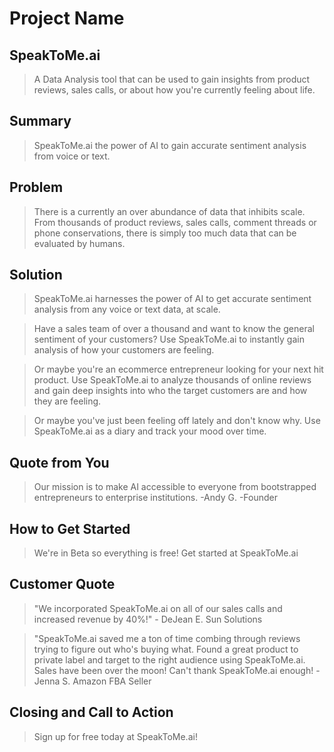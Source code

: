 # Project Name #

<!--
> This material was originally posted [here](http://www.quora.com/What-is-Amazons-approach-to-product-development-and-product-management). It is reproduced here for posterities sake.

There is an approach called "working backwards" that is widely used at Amazon. They work backwards from the customer, rather than starting with an idea for a product and trying to bolt customers onto it. While working backwards can be applied to any specific product decision, using this approach is especially important when developing new products or features.

For new initiatives a product manager typically starts by writing an internal press release announcing the finished product. The target audience for the press release is the new/updated product's customers, which can be retail customers or internal users of a tool or technology. Internal press releases are centered around the customer problem, how current solutions (internal or external) fail, and how the new product will blow away existing solutions.

If the benefits listed don't sound very interesting or exciting to customers, then perhaps they're not (and shouldn't be built). Instead, the product manager should keep iterating on the press release until they've come up with benefits that actually sound like benefits. Iterating on a press release is a lot less expensive than iterating on the product itself (and quicker!).

If the press release is more than a page and a half, it is probably too long. Keep it simple. 3-4 sentences for most paragraphs. Cut out the fat. Don't make it into a spec. You can accompany the press release with a FAQ that answers all of the other business or execution questions so the press release can stay focused on what the customer gets. My rule of thumb is that if the press release is hard to write, then the product is probably going to suck. Keep working at it until the outline for each paragraph flows.

Oh, and I also like to write press-releases in what I call "Oprah-speak" for mainstream consumer products. Imagine you're sitting on Oprah's couch and have just explained the product to her, and then you listen as she explains it to her audience. That's "Oprah-speak", not "Geek-speak".

Once the project moves into development, the press release can be used as a touchstone; a guiding light. The product team can ask themselves, "Are we building what is in the press release?" If they find they're spending time building things that aren't in the press release (overbuilding), they need to ask themselves why. This keeps product development focused on achieving the customer benefits and not building extraneous stuff that takes longer to build, takes resources to maintain, and doesn't provide real customer benefit (at least not enough to warrant inclusion in the press release).
 -->

## SpeakToMe.ai ##
  > A Data Analysis tool that can be used to gain insights from product reviews, sales calls, or about how you're currently feeling about life.

## Summary ##
  > SpeakToMe.ai the power of AI to gain accurate sentiment analysis from voice or text.

## Problem ##
  > There is a currently an over abundance of data that inhibits scale. From thousands of product reviews, sales calls, comment threads or phone conservations, there is simply too much data that can be evaluated by humans.

## Solution ##
  > SpeakToMe.ai harnesses the power of AI to get accurate sentiment analysis from any voice or text data, at scale.

  > Have a sales team of over a thousand and want to know the general sentiment of your customers?
  > Use SpeakToMe.ai to instantly gain analysis of how your customers are feeling.

  > Or maybe you're an ecommerce entrepreneur looking for your next hit product.
  > Use SpeakToMe.ai to analyze thousands of online reviews and gain deep insights into who the target customers are and  how they are feeling.

  >Or maybe you've just been feeling off lately and don't know why. Use SpeakToMe.ai as a diary and track your mood over time.

## Quote from You ##
  > Our mission is to make AI accessible to everyone from bootstrapped entrepreneurs to enterprise institutions. -Andy G. -Founder

## How to Get Started ##
  > We're in Beta so everything is free! Get started at SpeakToMe.ai

## Customer Quote ##
  > "We incorporated SpeakToMe.ai on all of our sales calls and increased revenue by 40%!" - DeJean E. Sun Solutions

  > "SpeakToMe.ai saved me a ton of time combing through reviews trying to figure out who's buying what. Found a great product to private label and target to the right audience using SpeakToMe.ai. Sales have been over the moon! Can't thank SpeakToMe.ai enough! -Jenna S. Amazon FBA Seller

## Closing and Call to Action ##
  > Sign up for free today at SpeakToMe.ai!